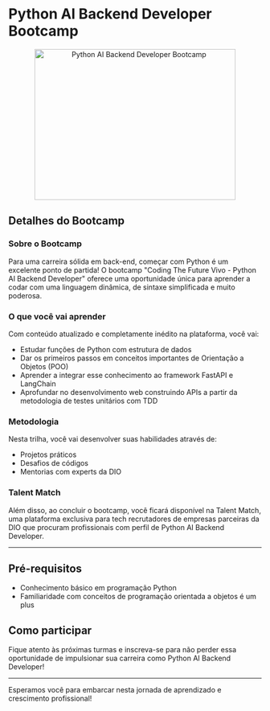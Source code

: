 # Python AI Backend Developer Bootcamp

<p align="center">
   <img src="https://hermes.dio.me/tracks/648ef080-6c4b-4e54-bf72-34f62030f350.png" alt="Python AI Backend Developer Bootcamp" width="400" height="300" >
<p>

## Detalhes do Bootcamp

### Sobre o Bootcamp
Para uma carreira sólida em back-end, começar com Python é um excelente ponto de partida! O bootcamp "Coding The Future Vivo - Python AI Backend Developer" oferece uma oportunidade única para aprender a codar com uma linguagem dinâmica, de sintaxe simplificada e muito poderosa.

### O que você vai aprender
Com conteúdo atualizado e completamente inédito na plataforma, você vai:
- Estudar funções de Python com estrutura de dados
- Dar os primeiros passos em conceitos importantes de Orientação a Objetos (POO)
- Aprender a integrar esse conhecimento ao framework FastAPI e LangChain
- Aprofundar no desenvolvimento web construindo APIs a partir da metodologia de testes unitários com TDD

### Metodologia
Nesta trilha, você vai desenvolver suas habilidades através de:
- Projetos práticos
- Desafios de códigos
- Mentorias com experts da DIO

### Talent Match
Além disso, ao concluir o bootcamp, você ficará disponível na Talent Match, uma plataforma exclusiva para tech recrutadores de empresas parceiras da DIO que procuram profissionais com perfil de Python AI Backend Developer.

---

## Pré-requisitos
- Conhecimento básico em programação Python
- Familiaridade com conceitos de programação orientada a objetos é um plus

## Como participar
Fique atento às próximas turmas e inscreva-se para não perder essa oportunidade de impulsionar sua carreira como Python AI Backend Developer!

---

Esperamos você para embarcar nesta jornada de aprendizado e crescimento profissional!


